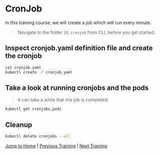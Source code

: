 # CronJob

In this training course, we will create a job which will run every minute.

>Navigate to the folder `18_cronjob` from CLI, before you get started. 

## Inspect cronjob.yaml definition file and create the cronjob

```bash
cat cronjob.yaml
kubectl create -f cronjob.yaml
```

## Take a look at running cronjobs and the pods

>It can take a while that the job is completed.
```bash
kubectl get cronjobs,pods
```

## Cleanup

```bash
kubectl delete cronjobs --all
```

[Jump to Home](../README.md) | [Previous Training](../17_job/README.md) | [Next Training](../19_nodedrain/README.md)